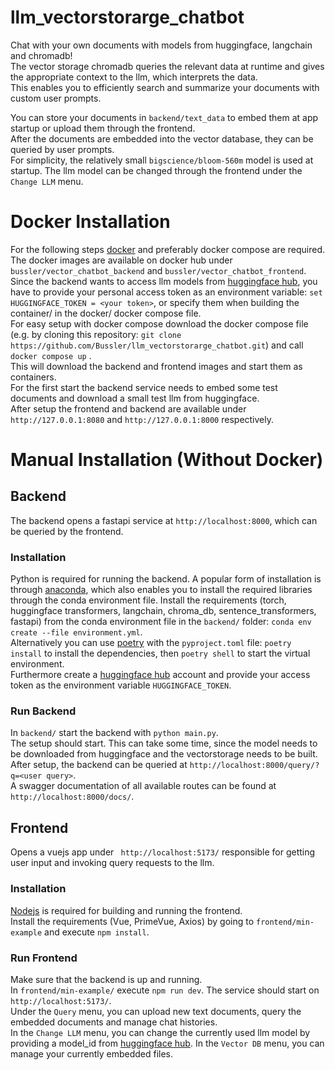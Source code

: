 # llm_vectorstorarge_chatbot
Chat with your own documents with models from huggingface, langchain and chromadb!  
The vector storage chromadb queries the relevant data at runtime and gives the appropriate context to the llm, which interprets the data.  
This enables you to efficiently search and summarize your documents with custom user prompts.

You can store your documents in `backend/text_data` to embed them at app startup or upload them through the frontend.  
After the documents are embedded into the vector database, they can be queried by user prompts.  
For simplicity, the relatively small `bigscience/bloom-560m` model is used at startup. The llm model can be changed through the frontend under the `Change LLM` menu.

# Docker Installation
For the following steps [docker](https://docs.docker.com/) and preferably docker compose are required.  
The docker images are available on docker hub under `bussler/vector_chatbot_backend` and `bussler/vector_chatbot_frontend`.  
Since the backend wants to access llm models from [huggingface hub](https://huggingface.co), you have to provide your personal access token as an environment variable: `set HUGGINGFACE_TOKEN = <your token>`, or specify them when building the container/ in the docker/ docker compose file.  
For easy setup with docker compose download the docker compose file (e.g. by cloning this repository: `git clone https://github.com/Bussler/llm_vectorstorarge_chatbot.git`) and call `docker compose up` .  
This will download the backend and frontend images and start them as containers.  
For the first start the backend service needs to embed some test documents and download a small test llm from huggingface.  
After setup the frontend and backend are available under `http://127.0.0.1:8080` and `http://127.0.0.1:8000` respectively.

# Manual Installation (Without Docker)
## Backend
The backend opens a fastapi service at `http://localhost:8000`, which can be queried by the frontend.  

### Installation
Python is required for running the backend. A popular form of installation is through [anaconda](https://www.anaconda.com/), which also enables you to install the required libraries through the conda environment file.
Install the requirements (torch, huggingface transformers, langchain, chroma_db, sentence_transformers, fastapi) from the conda environment file in the `backend/` folder: `conda env create --file environment.yml`.  
Alternatively you can use [poetry](https://python-poetry.org/docs/) with the `pyproject.toml` file: `poetry install` to install the dependencies, then `poetry shell` to start the virtual environment.  
Furthermore create a [huggingface hub](https://huggingface.co) account and provide your access token as the environment variable `HUGGINGFACE_TOKEN`.

### Run Backend
In `backend/` start the backend with `python main.py`.  
The setup should start. This can take some time, since the model needs to be downloaded from huggingface and the vectorstorage needs to be built.  
After setup, the backend can be queried at `http://localhost:8000/query/?q=<user query>`.  
A swagger documentation of all available routes can be found at `http://localhost:8000/docs/`.  

## Frontend
Opens a vuejs app under ` http://localhost:5173/` responsible for getting user input and invoking query requests to the llm.

### Installation
[Nodejs](https://nodejs.org/de) is required for building and running the frontend.  
Install the requirements (Vue, PrimeVue, Axios) by going to `frontend/min-example` and execute `npm install`.

### Run Frontend
Make sure that the backend is up and running.  
In `frontend/min-example/` execute `npm run dev`. The service should start on `http://localhost:5173/`.  
Under the `Query` menu, you can upload new text documents, query the embedded documents and manage chat histories.  
In the `Change LLM` menu, you can change the currently used llm model by providing a model_id from [huggingface hub](https://huggingface.co/models).
In the `Vector DB` menu, you can manage your currently embedded files.  
